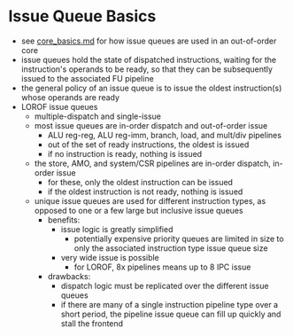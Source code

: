 # Issue Queue Basics
- see [core_basics.md](core_basics.md) for how issue queues are used in an out-of-order core
- issue queues hold the state of dispatched instructions, waiting for the instruction's operands to be ready, so that they can be subsequently issued to the associated FU pipeline
- the general policy of an issue queue is to issue the oldest instruction(s) whose operands are ready
- LOROF issue queues
    - multiple-dispatch and single-issue
    - most issue queues are in-order dispatch and out-of-order issue
        - ALU reg-reg, ALU reg-imm, branch, load, and mult/div pipelines
        - out of the set of ready instructions, the oldest is issued
        - if no instruction is ready, nothing is issued
    - the store, AMO, and system/CSR pipelines are in-order dispatch, in-order issue
        - for these, only the oldest instruction can be issued
        - if the oldest instruction is not ready, nothing is issued
    - unique issue queues are used for different instruction types, as opposed to one or a few large but inclusive issue queues
        - benefits:
            - issue logic is greatly simplified
                - potentially expensive priority queues are limited in size to only the associated instruction type issue queue size
            - very wide issue is possible
                - for LOROF, 8x pipelines means up to 8 IPC issue
        - drawbacks:
            - dispatch logic must be replicated over the different issue queues
            - if there are many of a single instruction pipeline type over a short period, the pipeline issue queue can fill up quickly and stall the frontend